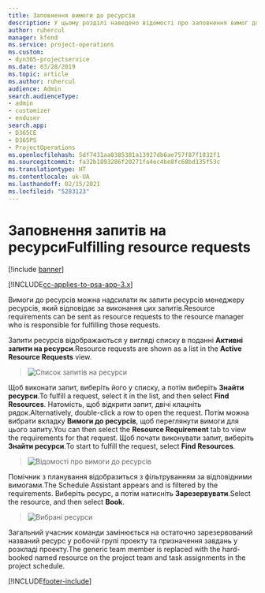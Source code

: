 ```yaml
---
title: Заповнення вимоги до ресурсів
description: У цьому розділі наведено відомості про заповнення вимог до ресурсів.
author: ruhercul
manager: kfend
ms.service: project-operations
ms.custom:
- dyn365-projectservice
ms.date: 03/28/2019
ms.topic: article
ms.author: ruhercul
audience: Admin
search.audienceType:
- admin
- customizer
- enduser
search.app:
- D365CE
- D365PS
- ProjectOperations
ms.openlocfilehash: 5df7431aa0385381a13927db6ae757f87f1832f1
ms.sourcegitcommit: fa32b1893286f20271fa4ec4be8fc68bd135f53c
ms.translationtype: HT
ms.contentlocale: uk-UA
ms.lasthandoff: 02/15/2021
ms.locfileid: "5283123"
---
```

# <a name="fulfilling-resource-requests"></a><span data-ttu-id="c927d-103">Заповнення запитів на ресурси</span><span class="sxs-lookup"><span data-stu-id="c927d-103">Fulfilling resource requests</span></span>

[!include [banner](../includes/psa-now-project-operations.md)]

[!INCLUDE[cc-applies-to-psa-app-3.x](../includes/cc-applies-to-psa-app-3x.md)]

<span data-ttu-id="c927d-104">Вимоги до ресурсів можна надсилати як запити ресурсів менеджеру ресурсів, який відповідає за виконання цих запитів.</span><span class="sxs-lookup"><span data-stu-id="c927d-104">Resource requirements can be sent as resource requests to the resource manager who is responsible for fulfilling those requests.</span></span>

<span data-ttu-id="c927d-105">Запити ресурсів відображаються у вигляді списку в поданні **Активні запити на ресурси**.</span><span class="sxs-lookup"><span data-stu-id="c927d-105">Resource requests are shown as a list in the **Active Resource Requests** view.</span></span>

> ![Список запитів на ресурси](media/Resource-Management-image59.png)

<span data-ttu-id="c927d-107">Щоб виконати запит, виберіть його у списку, а потім виберіть **Знайти ресурси**.</span><span class="sxs-lookup"><span data-stu-id="c927d-107">To fulfill a request, select it in the list, and then select **Find Resources**.</span></span> <span data-ttu-id="c927d-108">Натомість, щоб відкрити запит, двічі клацніть рядок.</span><span class="sxs-lookup"><span data-stu-id="c927d-108">Alternatively, double-click a row to open the request.</span></span> <span data-ttu-id="c927d-109">Потім можна вибрати вкладку **Вимоги до ресурсів**, щоб переглянути вимоги для цього запиту.</span><span class="sxs-lookup"><span data-stu-id="c927d-109">You can then select the **Resource Requirement** tab to view the requirements for that request.</span></span> <span data-ttu-id="c927d-110">Щоб почати виконувати запит, виберіть **Знайти ресурси**.</span><span class="sxs-lookup"><span data-stu-id="c927d-110">To start to fulfill the request, select **Find Resources**.</span></span>

> ![Відомості про вимоги до ресурсів](media/Resource-Management-image60.png)

<span data-ttu-id="c927d-112">Помічник з планування відобразиться з фільтруванням за відповідними вимогами.</span><span class="sxs-lookup"><span data-stu-id="c927d-112">The Schedule Assistant appears and is filtered by the requirements.</span></span> <span data-ttu-id="c927d-113">Виберіть ресурс, а потім натисніть **Зарезервувати**.</span><span class="sxs-lookup"><span data-stu-id="c927d-113">Select the resource, and then select **Book**.</span></span>

> ![Вибрані ресурси](media/Resource-Management-image61.png)

<span data-ttu-id="c927d-115">Загальний учасник команди замінюється на остаточно зарезервований названий ресурс у робочій групі проекту та призначення завдань у розкладі проекту.</span><span class="sxs-lookup"><span data-stu-id="c927d-115">The generic team member is replaced with the hard-booked named resource on the project team and task assignments in the project schedule.</span></span>


[!INCLUDE[footer-include](../includes/footer-banner.md)]